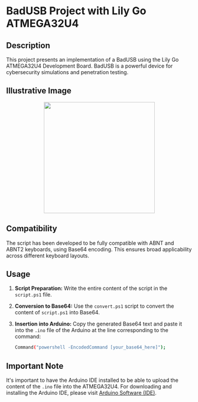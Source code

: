 # BadUSB Project with Lily Go ATMEGA32U4

## Description
This project presents an implementation of a BadUSB using the Lily Go ATMEGA32U4 Development Board. BadUSB is a powerful device for cybersecurity simulations and penetration testing.

## Illustrative Image
<p align="center">
  <img src="https://img001.prntscr.com/file/img001/ZDAF_LFGRjG25jtQYZmXNg.png" width="300">
</p>

## Compatibility
The script has been developed to be fully compatible with ABNT and ABNT2 keyboards, using Base64 encoding. This ensures broad applicability across different keyboard layouts.

## Usage
1. **Script Preparation:** Write the entire content of the script in the `script.ps1` file.
2. **Conversion to Base64:** Use the `convert.ps1` script to convert the content of `script.ps1` into Base64.
3. **Insertion into Arduino:** Copy the generated Base64 text and paste it into the `.ino` file of the Arduino at the line corresponding to the command:

    ```bash
    Command("powershell -EncodedCommand [your_base64_here]");
    ```

## Important Note
It's important to have the Arduino IDE installed to be able to upload the content of the `.ino` file into the ATMEGA32U4. For downloading and installing the Arduino IDE, please visit [Arduino Software (IDE)](https://www.arduino.cc/en/software).


